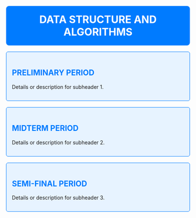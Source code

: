 <div align="center" style="background-color: #007BFF; color: white; padding: 20px; border-radius: 8px;">
  <h1 style="margin: 0;">DATA STRUCTURE AND ALGORITHMS</h1>
</div>

<br>

<div style="background-color: #e7f3ff; padding: 15px; border-radius: 5px; border: 1px solid #007BFF;">
  <h2 style="color: #007BFF;">PRELIMINARY PERIOD</h2>
  <p>Details or description for subheader 1.</p>
</div>

<br>

<div style="background-color: #e7f3ff; padding: 15px; border-radius: 5px; border: 1px solid #007BFF;">
  <h2 style="color: #007BFF;">MIDTERM PERIOD</h2>
  <p>Details or description for subheader 2.</p>
</div>

<br>

<div style="background-color: #e7f3ff; padding: 15px; border-radius: 5px; border: 1px solid #007BFF;">
  <h2 style="color: #007BFF;">SEMI-FINAL PERIOD</h2>
  <p>Details or description for subheader 3.</p>
</div>
